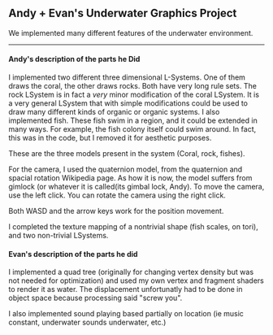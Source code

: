 ## Andy + Evan's Underwater Graphics Project

We implemented many different features of the underwater environment.

___

#### Andy's description of the parts he Did

I implemented two different three dimensional L-Systems. One of them draws the coral, the other draws rocks. Both have very long rule sets. The rock LSystem is in fact a *very* minor modification of the coral LSystem. It is a very general LSystem that with simple modifications could be used to draw many different kinds of organic or organic systems.
I also implemented fish. These fish swim in a region, and it could be extended in many ways. For example, the fish colony itself could swim around. In fact, this was in the code, but I removed it for aesthetic purposes.

These are the three models present in the system (Coral, rock, fishes).

For the camera, I used the quaternion model, from the quaternion and spacial rotation Wikipedia page. As how it is now, the model suffers from gimlock (or whatever it is called(its gimbal lock, Andy). To move the camera, use the left click. You can rotate the camera using the right click.

Both WASD and the arrow keys work for the position movement.

I completed the texture mapping of a nontrivial shape (fish scales, on tori), and two non-trivial LSystems. 

#### Evan's description of the parts he did

I implemented a quad tree (originally for changing vertex density but was not needed for optimization) and used my own vertex and fragment shaders to render it as water. The displacement unfortunatly had to be done in object space because processing said "screw you".

I also implemented sound playing based partially on location (ie music constant, underwater sounds underwater, etc.)
